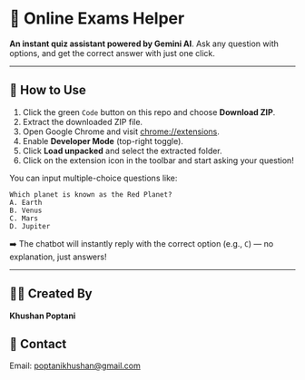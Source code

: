 <h1>📘 Online Exams Helper</h1>

<p><strong>An instant quiz assistant powered by Gemini AI</strong>. Ask any question with options, and get the correct answer with just one click.</p>

<hr>

<h2>🚀 How to Use</h2>

<ol>
  <li>Click the green <code>Code</code> button on this repo and choose <strong>Download ZIP</strong>.</li>
  <li>Extract the downloaded ZIP file.</li>
  <li>Open Google Chrome and visit <a href="chrome://extensions">chrome://extensions</a>.</li>
  <li>Enable <strong>Developer Mode</strong> (top-right toggle).</li>
  <li>Click <strong>Load unpacked</strong> and select the extracted folder.</li>
  <li>Click on the extension icon in the toolbar and start asking your question!</li>
</ol>

<p>You can input multiple-choice questions like:</p>
<pre><code>Which planet is known as the Red Planet?
A. Earth
B. Venus
C. Mars
D. Jupiter</code></pre>
<p>➡️ The chatbot will instantly reply with the correct option (e.g., <code>C</code>) — no explanation, just answers!</p>

<hr>

<h2>👨‍💻 Created By</h2>
<p><strong>Khushan Poptani</strong></p>

<h2>📧 Contact</h2>
<p>Email: <a href="mailto:poptanikhushan@gmail.com">poptanikhushan@gmail.com</a></p>
